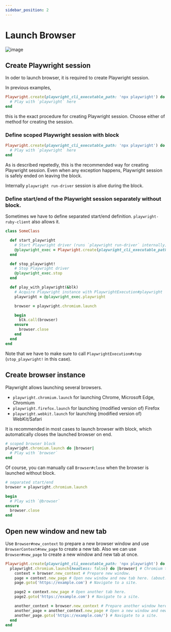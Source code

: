 ```yaml
---
sidebar_position: 2
---
```


# Launch Browser

![image](https://user-images.githubusercontent.com/11763113/118982444-68e5a900-b9b6-11eb-92a8-3e8fcbe36186.png)

## Create Playwright session

In oder to launch browser, it is required to create Playwright session.

In previous examples,

```rb
Playwright.create(playwright_cli_executable_path: 'npx playwright') do |playwright|
  # Play with `playwright` here
end
```

this is the exact procedure for creating Playwright session. Choose either of method for creating the session.

### Define scoped Playwright session with block

```rb
Playwright.create(playwright_cli_executable_path: 'npx playwright') do |playwright|
  # Play with `playwright` here
end
```

As is described repetedly, this is the recommended way for creating Playwright session. Even when any exception happens, Playwright session is safely ended on leaving the block.

Internally `playwright run-driver` session is alive during the block.

### Define start/end of the Playwright session separately without block.

Sometimes we have to define separated start/end definition. `playwright-ruby-client` also allows it.

```rb
class SomeClass

  def start_playwright
    # Start Playwright driver (runs `playwright run-driver` internally)
    @playwright_exec = Playwright.create(playwright_cli_executable_path: 'npx playwright')
  end

  def stop_playwright!
    # Stop Playwright driver
    @playwright_exec.stop
  end

  def play_with_playwright(&blk)
    # Acquire Playwright instance with PlaywrightExecution#playwright
    playwright = @playwright_exec.playwright

    browser = playwright.chromium.launch

    begin
      blk.call(browser)
    ensure
      browser.close
    end
  end
end
```

Note that we have to make sure to call `PlaywrightExecution#stop` (`stop_playwright!` in this case).

## Create browser instance

Playwright allows launching several browsers.

* `playwright.chromium.launch` for launching Chrome, Microsoft Edge, Chromium
* `playwright.firefox.launch` for launching (modified version of) Firefox
* `playwright.webkit.launch` for launching (modified version of) WebKit/Safari

It is recommended in most cases to launch browser with block, which automatically closes the launched browser on end.

```rb
# scoped browser block
playwright.chromium.launch do |browser|
  # Play with `browser`
end
```

Of course, you can manually call `Browser#close` when the browser is launched without block.

```rb
# separated start/end
browser = playwright.chromium.launch

begin
  # Play with `@browser`
ensure
  browser.close
end
```

## Open new window and new tab

Use `Browser#new_context` to prepare a new browser window and use `BrowserContext#new_page` to create a new tab.
Also we can use `Browser#new_page` to create a new window and new tab at once.

```rb
Playwright.create(playwright_cli_executable_path: 'npx playwright') do |playwright|
  playwright.chromium.launch(headless: false) do |browser| # Chromium task icon appers in.
    context = browser.new_context # Prepare new window.
    page = context.new_page # Open new window and new tab here. (about:blank)
    page.goto('https://example.com') # Navigate to a site.

    page2 = context.new_page # Open another tab here.
    page2.goto('https://example.com') # Navigate to a site.

    another_context = browser.new_context # Prepare another window here.
    another_page = another_context.new_page # Open a new window and new tab.
    another_page.goto('https://example.com/') # Navigate to a site.
  end
end
```
